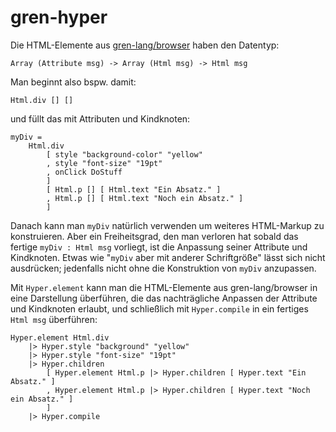 # gren-hyper

Die HTML-Elemente aus
[gren-lang/browser](https://packages.gren-lang.org/package/gren-lang/browser/version/4.0.0/module/Html)
haben den Datentyp:

    Array (Attribute msg) -> Array (Html msg) -> Html msg

Man beginnt also bspw. damit:

    Html.div [] []

und füllt das mit Attributen und Kindknoten:

    myDiv =
        Html.div
            [ style "background-color" "yellow"
            , style "font-size" "19pt"
            , onClick DoStuff
            ]
            [ Html.p [] [ Html.text "Ein Absatz." ]
            , Html.p [] [ Html.text "Noch ein Absatz." ]
            ]


Danach kann man `myDiv` natürlich verwenden umweiteres
HTML-Markup zu konstruieren.  Aber ein Freiheitsgrad, den man
verloren hat sobald das fertige `myDiv : Html msg` vorliegt, ist
die Anpassung seiner Attribute und Kindknoten.  Etwas wie "`myDiv`
aber mit anderer Schriftgröße" lässt sich nicht ausdrücken;
jedenfalls nicht ohne die Konstruktion von `myDiv` anzupassen.

Mit `Hyper.element` kann man die HTML-Elemente aus gren-lang/browser
in eine Darstellung überführen, die das nachträgliche Anpassen
der Attribute und Kindknoten erlaubt, und schließlich mit
`Hyper.compile` in ein fertiges `Html msg` überführen:

    Hyper.element Html.div
        |> Hyper.style "background" "yellow"
        |> Hyper.style "font-size" "19pt"
        |> Hyper.children
            [ Hyper.element Html.p |> Hyper.children [ Hyper.text "Ein Absatz." ]
            , Hyper.element Html.p |> Hyper.children [ Hyper.text "Noch ein Absatz." ]
            ]
        |> Hyper.compile
